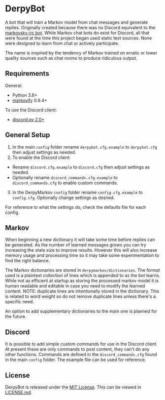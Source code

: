# DerpyBot #

A bot that will train a Markov model from chat messages and generate replies. Originally created because there was no Discord equivalent to the [markovsky-irc bot](https://sourceforge.net/projects/markovsky/). While Markov chat bots do exist for Discord, all that were found at the time this project began used static text sources. None were designed to learn from chat or actively participate.

The name is inspired by the tendency of Markov trained on erratic or lower quality sources such as chat rooms to produce ridiculous output.

## Requirements ##
General:
 - Python 3.8+ 
 - [markovify](https://github.com/jsvine/markovify) 0.9.4+
 
 To use the Discord client:
 - [discord.py 2.0+](https://github.com/Rapptz/discord.py)
 
## General Setup ##
1. In the main `config` folder rename `derpybot.cfg.example` to `derpybot.cfg` then adjust settings as needed.
2. To enable the Discord client:
 - Rename `discord.cfg.example` to `discord.cfg` then adjust settings as needed.
 - Optionally rename `discord_commands.cfg.example` to `discord_commands.cfg` to enable custom commands.
3. In the DerpyMarkov `config` folder rename `config.cfg.example` to `config.cfg`. Optionally change settings as desired.

For reference to what the settings do, check the defaults file for each config.

## Markov ##
When beginning a new dictionary it will take some time before replies can be generated. As the number of learned messages grows you can try increasing the state size to improve results. However this will also increase memory usage and processing time so it may take some experimentation to find the right balance.

The Markov dictionaries are stored in `derpymarkov/dictionaries`. The format used is a plaintext collection of lines which is appended to as the bot learns. While not as efficient at startup as storing the processed markov model it is human readable and editable in case you need to modify the learned content. NOTE: duplicate lines are intentionally stored in the dictionary. This is related to word weight so do not remove duplicate lines unless there's a specific need.

An option to add supplementary dictionaries to the main one is planned for the future.

## Discord ##
It is possible to add simple custom commands for use in the Discord client. At present these are only commands to post content, they can't do any other functions. Commands are defined in the `discord_commands.cfg` found in the main `config` folder. The example file can be used for reference.

## License
DerpyBot  is released under the [MIT License](https://opensource.org/licenses/MIT). This can be viewed in [LICENSE.md](LICENSE.md).
